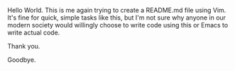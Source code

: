 Hello World. This is me again trying to create a README.md file using Vim. It's fine for quick, simple tasks like this, but I'm not sure why anyone in our modern society would willingly choose to write code using this or Emacs to write actual code.

Thank you. 

Goodbye.


